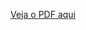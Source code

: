 [Veja o PDF aqui](https://github.com/edinbrr/Faculdade_Edson/blob/0f8389845ad0bf7d0cb268b1d1a1f517918a9e21/Documenta%C3%A7%C3%A3o%20do%20Projeto.pdf)
